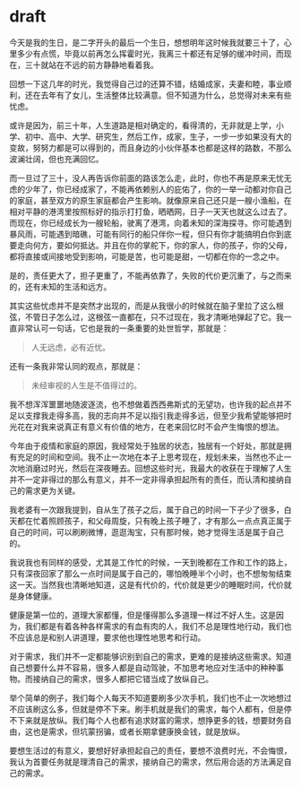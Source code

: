 # draft

今天是我的生日，是二字开头的最后一个生日，想想明年这时候我就要三十了，心里多少有点慌，毕竟以前再怎么挥霍时光，我离三十都还有足够的缓冲时间，而现在，三十就站在不远的前方静静地看着我。

回想一下这几年的时光，我觉得自己过的还算不错，结婚成家，夫妻和睦，事业顺利，还在去年有了女儿，生活整体比较满意。但不知道为什么，总觉得对未来有些忧虑。

或许是因为，前三十年，人生道路是相对确定的，看得清的，无非就是上学，小学、初中、高中、大学、研究生，然后工作，成家，生子，一步一步如果没有大的变故，努努力都是可以得到的，而且身边的小伙伴基本也都是这样的路数，不那么波澜壮阔，但也充满回忆。

而一旦过了三十，没人再告诉你前面的路该怎么走，此时，你也不再是原来无忧无虑的少年了，你已经成家了，不能再依赖别人的庇佑了，你的一举一动都对你自己的家庭，甚至双方的原生家庭都会产生影响。就像原来自己还只是一艘小渔船，在相对平静的港湾里按照标好的指示打打鱼，晒晒网，日子一天天也就这么过去了。而现在，你已经成长为一艘轮船，驶离了港湾，向着未知的深海探寻。你可能遇到暴风雨，可能遇到暗礁，可能有同行的船只伴你一程，但只有你才能搞明白你到底要走向何方，要如何抵达。并且在你的掌舵下，你的家人，你的孩子，你的父母，都将直接或间接地受到影响，可能是苦，也可能是甜，一切都在你的一念之中。

是的，责任更大了，担子更重了，不能再依靠了，失败的代价更沉重了，与之而来的，还有未知的生活和远方。

其实这些忧虑并不是突然才出现的，而是从我很小的时候就在脑子里拉了这么根弦，不管日子怎么过，这根弦一直都在，只不过现在，我才清晰地弹起了它。我一直非常认可一句话，它也是我的一条重要的处世哲学，那就是：

> 人无远虑，必有近忧。

还有一条我非常认同的观点，那就是：

> 未经审视的人生是不值得过的。

我不想浑浑噩噩地随波逐流，也不想做着西西弗斯式的无望功，也许我的起点并不足以支撑我走得多高，我的志向并不足以指引我走得多远，但至少我希望能够把时光花在对我来说真正有意义有价值的地方，在老来回忆时不会产生悔恨的想法。

今年由于疫情和家庭的原因，我经常处于独居的状态，独居有一个好处，那就是拥有充足的时间和空间。我不止一次地在本子上思考现在，规划未来，当然也不止一次地消磨过时光，然后在深夜睡去。回想这些时光，我最大的收获在于理解了人生并不一定非得过的那么有意义，并不一定非得承担起所有的责任，而认清和接纳自己的需求更为关键。

我老婆有一次跟我提到，自从生了孩子之后，属于自己的时间一下子少了很多，白天都在忙着照顾孩子，和父母周旋，只有晚上孩子睡了，才有那么一点点真正属于自己的时间，可以刷刷微博，逛逛淘宝，只有那时候，她才觉得生活是属于自己的。

我说我也有同样的感受，尤其是工作忙的时候，一天到晚都在工作和工作的路上，只有深夜回家了那么一点时间是属于自己的，哪怕晚睡半个小时，也不想匆匆结束这一天。当然我也清晰地知道，这是有代价的，代价就是更少的睡眠时间，代价就是身体健康。

健康是第一位的，道理大家都懂，但是懂得那么多道理一样过不好人生。这是因为，我们都是有着各种各样需求的有血有肉的人，我们不总是理性地行动，我们也不应该总是和别人讲道理，要求他也理性地思考和行动。

对于需求，我们并不一定都能够识别到自己的需求，更难的是接纳这些需求。知道自己想要什么并不容易，很多人都是自动驾驶，不加思考地应对生活中的种种事物。而接纳自己的需求，很多人都把它错当成了放纵自己。

举个简单的例子，我们每个人每天不知道要刷多少次手机，我们也不止一次地想过不应该刷这么多，但就是停不下来。刷手机就是我们的需求，每个人都有，但是停不下来就是放纵。我们每个人也都有追求财富的需求，想挣更多的钱，想要财务自由，这也是需求，但坑蒙拐骗，或者长期拿健康换金钱，就是放纵。

要想生活过的有意义，要想好好承担起自己的责任，要想不浪费时光，不会悔恨，我认为首要任务就是理清自己的需求，接纳自己的需求，然后用合适的方法满足自己的需求。
